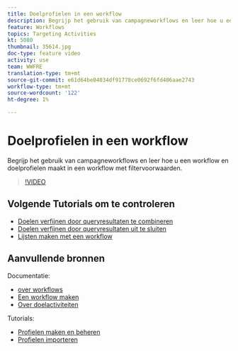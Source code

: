 ```yaml
---
title: Doelprofielen in een workflow
description: Begrijp het gebruik van campagneworkflows en leer hoe u een workflow en doelprofielen maakt in een workflow met filtervoorwaarden.
feature: Workflows
topics: Targeting Activities
kt: 5080
thumbnail: 35614.jpg
doc-type: feature video
activity: use
team: WWFRE
translation-type: tm+mt
source-git-commit: e61d64be04034df91778ce0692f6fd406aae2743
workflow-type: tm+mt
source-wordcount: '122'
ht-degree: 1%

---
```



# Doelprofielen in een workflow

Begrijp het gebruik van campagneworkflows en leer hoe u een workflow en doelprofielen maakt in een workflow met filtervoorwaarden.

>[!VIDEO](https://video.tv.adobe.com/v/35614?quality=12)

## Volgende Tutorials om te controleren

* [Doelen verfijnen door queryresultaten te combineren](/help/acc/automating-with-workflows/refining-targets-by-combining-query-results.md)
* [Doelen verfijnen door queryresultaten uit te sluiten](/help/acc/automating-with-workflows/refining-targets-by-excluding-query-results.md)
* [Lijsten maken met een workflow](/help/acc/automating-with-workflows/creating-lists-with-a-workflow.md)

## Aanvullende bronnen

Documentatie:

* [over workflows](https://docs.adobe.com/content/help/en/campaign-classic/using/automating-with-workflows/introduction/about-workflows.html)
* [Een workflow maken](https://docs.adobe.com/content/help/en/campaign-classic-learn/tutorials/getting-started/creating-a-workflow.html)
* [Over doelactiviteiten](https://docs.adobe.com/content/help/en/campaign-classic/using/automating-with-workflows/targeting-activities/about-targeting-activities.html)

Tutorials:

* [Profielen maken en beheren](/help/acc/profile-management/create-and-manage-profiles.md)
* [Profielen importeren](/help/acc/data-management/importing-profiles.md)
